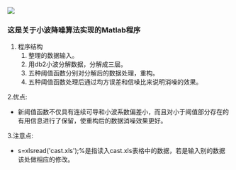![](http://pic.qiantucdn.com/58pic/14/86/33/11S58PICmi2_1024.jpg)
### 这是关于小波降噪算法实现的Matlab程序


1. 程序结构
      1. 整理的数据输入。
      2. 用db2小波分解数据，分解成三层。
      3. 五种阈值函数分别对分解后的数据处理，重构。
      4. 五种阈值函数处理后通过均方误差和信噪比来说明消噪的效果。

2.优点: 
-   新阈值函数不仅具有连续可导和小波系数偏差小，而且对小于阈值部分存在的有用信息进行了保留，使重构后的数据消噪效果更好。
      
3.注意点:
-  s=xlsread('cast.xls');%是指读入cast.xls表格中的数据，若是输入别的数据该处做相应的修改。
    
